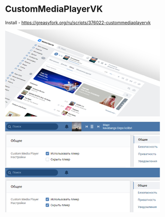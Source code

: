 # CustomMediaPlayerVK

Install - https://greasyfork.org/ru/scripts/376022-custommediaplayervk

![1.jpg](https://github.com/UTINKA/CustomMediaPlayerVK/blob/master/CustomMediaPlayerVK.png)

![1.jpg](https://github.com/UTINKA/CustomMediaPlayerVK/blob/master/screenshots/1.png)
![2.jpg](https://github.com/UTINKA/CustomMediaPlayerVK/blob/master/screenshots/2.png)
